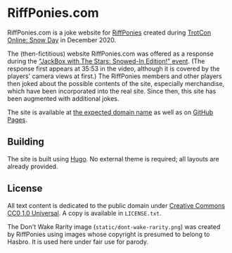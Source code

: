 # RiffPonies.com

RiffPonies.com is a joke website for [RiffPonies](https://twitter.com/RiffPonies) created during [TrotCon Online: Snow Day](https://trotcononline.net/) in December 2020.

The (then-fictitious) website RiffPonies.com was offered as a response during the ["JackBox with The Stars: Snowed-In Edition!" event](https://vimeo.com/483909182). (The response first appears at 35:53 in the video, although it is covered by the players' camera views at first.) The RiffPonies members and other players then joked about the possible contents of the site, especially merchandise, which have been incorporated into the real site. Since then, this site has been augmented with additional jokes.

The site is available at [the expected domain name](https://riffponies.com/) as well as on [GitHub Pages](https://jack126guy.github.io/riffponies.com/).

## Building

The site is built using [Hugo](https://gohugo.io/). No external theme is required; all layouts are already provided.

## License

All text content is dedicated to the public domain under [Creative Commons CC0 1.0 Universal](https://creativecommons.org/publicdomain/zero/1.0/). A copy is available in `LICENSE.txt`.

The Don't Wake Rarity image (`static/dont-wake-rarity.png`) was created by RiffPonies using images whose copyright is presumed to belong to Hasbro. It is used here under fair use for parody.